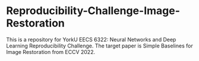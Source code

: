 # Reproducibility-Challenge-Image-Restoration
This is a repository for YorkU EECS 6322: Neural Networks and Deep Learning Reproducibility Challenge. The target paper is Simple Baselines for Image Restoration from ECCV 2022.
